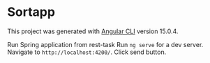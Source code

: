 # Sortapp

This project was generated with [Angular CLI](https://github.com/angular/angular-cli) version 15.0.4.


Run Spring application from rest-task
Run `ng serve` for a dev server. Navigate to `http://localhost:4200/`. Click send button.

